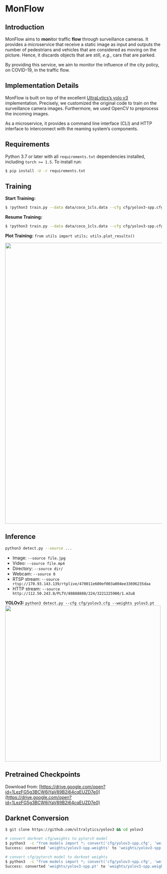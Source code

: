 # MonFlow

## Introduction

MonFlow aims to **mon**itor traffic **flow** through surveillance cameras. 
It provides a microservice that receive a static image as input and outputs the number of pedestrians and vehicles that are considered as moving on the picture. Hence, it discards objects that are still, *e.g.*, cars that are parked.

By providing this service, we aim to monitor the influence of the city policy, on COVID-19, in the traffic flow.

## Implementation Details

MonFlow is built on top of the excellent [UltraLytics’s yolo v3](https://github.com/ultralytics/yolov3) implementation. Precisely, we customized the original code to train on the surveillance camera images. Furthermore, we used OpenCV to preprocess the incoming images.

As a microservice, it provides a command line interface (CLI) and HTTP interface to interconnect with the reaming system’s components. 


## Requirements

Python 3.7 or later with all `requirements.txt` dependencies installed, including `torch >= 1.5`. To install run:
```bash
$ pip install -U -r requirements.txt
```

## Training

**Start Training:** 

```bash
$ !python3 train.py --data data/coco_1cls.data --cfg cfg/yolov3-spp.cfg --weights weights/yolov3-spp-ultralytics.pt
```

**Resume Training:**

```bash
$ !python3 train.py --data data/coco_1cls.data --cfg cfg/yolov3-spp.cfg --weights weights/last.pt --epochs 500
```


**Plot Training:** `from utils import utils; utils.plot_results()`

<img src="https://user-images.githubusercontent.com/26833433/78175826-599d4800-7410-11ea-87d4-f629071838f6.png" width="900">


## Inference

```bash
python3 detect.py --source ...
```

- Image:  `--source file.jpg`
- Video:  `--source file.mp4`
- Directory:  `--source dir/`
- Webcam:  `--source 0`
- RTSP stream:  `--source rtsp://170.93.143.139/rtplive/470011e600ef003a004ee33696235daa`
- HTTP stream:  `--source http://112.50.243.8/PLTV/88888888/224/3221225900/1.m3u8`

**YOLOv3:** `python3 detect.py --cfg cfg/yolov3.cfg --weights yolov3.pt`  
<img src="https://user-images.githubusercontent.com/26833433/64067835-51d5b500-cc2f-11e9-982e-843f7f9a6ea2.jpg" width="500">


## Pretrained Checkpoints

Download from: [https://drive.google.com/open?id=1LezFG5g3BCW6iYaV89B2i64cqEUZD7e0](https://drive.google.com/open?id=1LezFG5g3BCW6iYaV89B2i64cqEUZD7e0)


## Darknet Conversion

```bash
$ git clone https://github.com/ultralytics/yolov3 && cd yolov3

# convert darknet cfg/weights to pytorch model
$ python3  -c "from models import *; convert('cfg/yolov3-spp.cfg', 'weights/yolov3-spp.weights')"
Success: converted 'weights/yolov3-spp.weights' to 'weights/yolov3-spp.pt'

# convert cfg/pytorch model to darknet weights
$ python3  -c "from models import *; convert('cfg/yolov3-spp.cfg', 'weights/yolov3-spp.pt')"
Success: converted 'weights/yolov3-spp.pt' to 'weights/yolov3-spp.weights'
```
